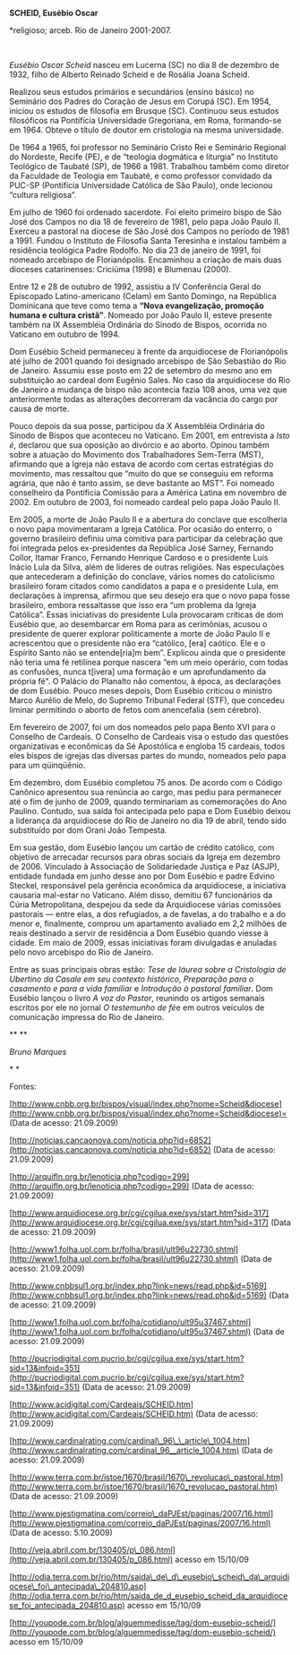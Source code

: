 **SCHEID, Eusébio Oscar**

\*religioso; arceb. Rio de Janeiro 2001-2007.

 

*Eusébio Oscar Scheid* nasceu em Lucerna (SC) no dia 8 de dezembro de
1932, filho de Alberto Reinado Scheid e de Rosália Joana Scheid.

Realizou seus estudos primários e secundários (ensino básico) no
Seminário dos Padres do Coração de Jesus em Corupá (SC). Em 1954,
iniciou os estudos de filosofia em Brusque (SC). Continuou seus estudos
filosóficos na Pontifícia Universidade Gregoriana, em Roma, formando-se
em 1964. Obteve o título de doutor em cristologia na mesma universidade.

De 1964 a 1965, foi professor no Seminário Cristo Rei e Seminário
Regional do Nordeste, Recife (PE), e de “teologia dogmática e liturgia”
no Instituto Teológico de Taubaté (SP), de 1966 a 1981. Trabalhou também
como diretor da Faculdade de Teologia em Taubaté, e como professor
convidado da PUC-SP (Pontifícia Universidade Católica de São Paulo),
onde lecionou “cultura religiosa”.

Em julho de 1960 foi ordenado sacerdote. Foi eleito primeiro bispo de
São José dos Campos no dia 18 de fevereiro de 1981, pelo papa João Paulo
II. Exerceu a pastoral na diocese de São José dos Campos no período de
1981 a 1991. Fundou o Instituto de Filosofia Santa Teresinha e instalou
também a residência teológica Padre Rodolfo. No dia 23 de janeiro de
1991, foi nomeado arcebispo de Florianópolis. Encaminhou a criação de
mais duas dioceses catarinenses: Criciúma (1998) e Blumenau (2000).

Entre 12 e 28 de outubro de 1992, assistiu a IV Conferência Geral do
Episcopado Latino-americano (Celam) em Santo Domingo, na República
Dominicana que teve como tema a **“Nova evangelização, promoção humana e
cultura cristã”**. Nomeado por João Paulo II, esteve presente também na
IX Assembléia Ordinária do Sínodo de Bispos, ocorrida no Vaticano em
outubro de 1994.

Dom Eusébio Scheid permaneceu à frente da arquidiocese de Florianópolis
até julho de 2001 quando foi designado arcebispo de São Sebastião do Rio
de Janeiro. Assumiu esse posto em 22 de setembro do mesmo ano em
substituição ao cardeal dom Eugênio Sales. No caso da arquidiocese do
Rio de Janeiro a mudança de bispo não acontecia fazia 108 anos, uma vez
que anteriormente todas as alterações decorreram da vacância do cargo
por causa de morte.

Pouco depois da sua posse, participou da X Assembléia Ordinária do
Sínodo de Bispos que aconteceu no Vaticano. Em 2001, em entrevista a
*Isto é*, declarou que sua oposição ao divórcio e ao aborto. Opinou
também sobre a atuação do Movimento dos Trabalhadores Sem-Terra (MST),
afirmando que a Igreja não estava de acordo com certas estratégias do
movimento, mas ressaltou que “muito do que se conseguiu em reforma
agrária, que não é tanto assim, se deve bastante ao MST”. Foi nomeado
conselheiro da Pontifícia Comissão para a América Latina em novembro de
2002. Em outubro de 2003, foi nomeado cardeal pelo papa João Paulo II.

Em 2005, a morte de João Paulo II e a abertura do conclave que
escolheria o novo papa movimentaram a Igreja Católica. Por ocasião do
enterro, o governo brasileiro definiu uma comitiva para participar da
celebração que foi integrada pelos ex-presidentes da República José
Sarney, Fernando Collor, Itamar Franco, Fernando Henrique Cardoso e o
presidente Luís Inácio Lula da Silva, além de líderes de outras
religiões. Nas especulações que antecederam a definição do conclave,
vários nomes do catolicismo brasileiro foram citados como candidatos a
papa e o presidente Lula, em declarações à imprensa, afirmou que seu
desejo era que o novo papa fosse brasileiro, embora ressaltasse que isso
era “um problema da Igreja Católica”. Essas iniciativas do presidente
Lula provocaram críticas de dom Eusébio que, ao desembarcar em Roma para
as cerimônias, acusou o presidente de querer explorar politicamente a
morte de João Paulo II e acrescentou que o presidente não era “católico,
[era] caótico. Ele e o Espírito Santo não se entende[ria]m bem”.
Explicou ainda que o presidente não teria uma fé retilínea porque
nascera “em um meio operário, com todas as confusões, nunca t[ivera] uma
formação e um aprofundamento da própria fé". O Palácio do Planalto não
comentou, à época, as declarações de dom Eusébio. Pouco meses depois,
Dom Eusébio criticou o ministro Marco Aurélio de Melo, do Supremo
Tribunal Federal (STF), que concedeu liminar permitindo o aborto de
fetos com anencefalia (sem cérebro).

Em fevereiro de 2007, foi um dos nomeados pelo papa Bento XVI para o
Conselho de Cardeais. O Conselho de Cardeais visa o estudo das questões
organizativas e econômicas da Sé Apostólica e engloba 15 cardeais, todos
eles bispos de igrejas das diversas partes do mundo, nomeados pelo papa
para um qüinqüênio.

Em dezembro, dom Eusébio completou 75 anos. De acordo com o Código
Canônico apresentou sua renúncia ao cargo, mas pediu para permanecer até
o fim de junho de 2009, quando terminariam as comemorações do Ano
Paulino. Contudo, sua saída foi antecipada pelo papa e Dom Eusébio
deixou a liderança da arquidiocese do Rio de Janeiro no dia 19 de abril,
tendo sido substituído por dom Orani João Tempesta.

Em sua gestão, dom Eusébio lançou um cartão de crédito católico, com
objetivo de arrecadar recursos para obras sociais da Igreja em dezembro
de 2006. Vinculado à Associação de Solidariedade Justiça e Paz (ASJP),
entidade fundada em junho desse ano por Dom Eusébio e padre Edvino
Steckel, responsável pela gerência econômica da arquidiocese, a
iniciativa causaria mal-estar no Vaticano. Além disso, demitiu 67
funcionários da Cúria Metropolitana, despejou da sede da Arquidiocese
várias comissões pastorais — entre elas, a dos refugiados, a de favelas,
a do trabalho e a do menor e, finalmente, comprou um apartamento
avaliado em 2,2 milhões de reais destinado a servir de residência a Dom
Eusébio quando viesse à cidade. Em maio de 2009, essas iniciativas foram
divulgadas e anuladas pelo novo arcebispo do Rio de Janeiro.

Entre as suas principais obras estão: *Tese de láurea sobre a
Cristologia de Ubertino da Casale em seu contexto histórico*,
*Preparação para o casamento e para a vida familiar* e *Introdução à
pastoral familiar*. Dom Eusébio lançou o livro *A voz do Pastor*,
reunindo os artigos semanais escritos por ele no jornal *O testemunho de
fé*e em outros veículos de comunicação impressa do Rio de Janeiro.

** **

*Bruno Marques*

* *

Fontes:

[http://www.cnbb.org.br/bispos/visual/index.php?nome=Scheid&diocese](http://www.cnbb.org.br/bispos/visual/index.php?nome=Scheid&diocese)=
(Data de acesso: 21.09.2009)

[http://noticias.cancaonova.com/noticia.php?id=6852](http://noticias.cancaonova.com/noticia.php?id=6852)
(Data de acesso: 21.09.2009)

[http://arquifln.org.br/lenoticia.php?codigo=299](http://arquifln.org.br/lenoticia.php?codigo=299)
(Data de acesso: 21.09.2009)

[http://www.arquidiocese.org.br/cgi/cgilua.exe/sys/start.htm?sid=317](http://www.arquidiocese.org.br/cgi/cgilua.exe/sys/start.htm?sid=317)
(Data de acesso: 21.09.2009)

[http://www1.folha.uol.com.br/folha/brasil/ult96u22730.shtml](http://www1.folha.uol.com.br/folha/brasil/ult96u22730.shtml)
(Data de acesso: 21.09.2009)

[http://www.cnbbsul1.org.br/index.php?link=news/read.php&id=5169](http://www.cnbbsul1.org.br/index.php?link=news/read.php&id=5169)
(Data de acesso: 21.09.2009)

[http://www1.folha.uol.com.br/folha/cotidiano/ult95u37467.shtml](http://www1.folha.uol.com.br/folha/cotidiano/ult95u37467.shtml)
(Data de acesso: 21.09.2009)

[http://pucriodigital.com.pucrio.br/cgi/cgilua.exe/sys/start.htm?sid=13&infoid=351](http://pucriodigital.com.pucrio.br/cgi/cgilua.exe/sys/start.htm?sid=13&infoid=351)
(Data de acesso: 21.09.2009)

[http://www.acidigital.com/Cardeais/SCHEID.htm](http://www.acidigital.com/Cardeais/SCHEID.htm)
(Data de acesso: 21.09.2009)

[http://www.cardinalrating.com/cardinal\_96\_\_article\_1004.htm](http://www.cardinalrating.com/cardinal_96__article_1004.htm)
(Data de acesso: 21.09.2009)

[http://www.terra.com.br/istoe/1670/brasil/1670\_revolucao\_pastoral.htm](http://www.terra.com.br/istoe/1670/brasil/1670_revolucao_pastoral.htm)
(Data de acesso: 21.09.2009)

[http://www.pjestigmatina.com/correio\_daPJEst/paginas/2007/16.html](http://www.pjestigmatina.com/correio_daPJEst/paginas/2007/16.html)
(Data de acesso: 5.10.2009)

[http://veja.abril.com.br/130405/p\_086.html](http://veja.abril.com.br/130405/p_086.html)
acesso em 15/10/09

[http://odia.terra.com.br/rio/htm/saida\_de\_d\_eusebio\_scheid\_da\_arquidiocese\_foi\_antecipada\_204810.asp](http://odia.terra.com.br/rio/htm/saida_de_d_eusebio_scheid_da_arquidiocese_foi_antecipada_204810.asp)
acesso em 15/10/09

[http://youpode.com.br/blog/alguemmedisse/tag/dom-eusebio-scheid/](http://youpode.com.br/blog/alguemmedisse/tag/dom-eusebio-scheid/)
acesso em 15/10/09
